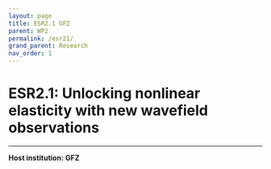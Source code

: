 ```yaml
---
layout: page
title: ESR2.1 GFZ
parent: WP2
permalink: /esr21/
grand_parent: Research
nav_order: 1
---
```


# ESR2.1: Unlocking nonlinear elasticity with new wavefield observations
----

__Host institution: GFZ__   
